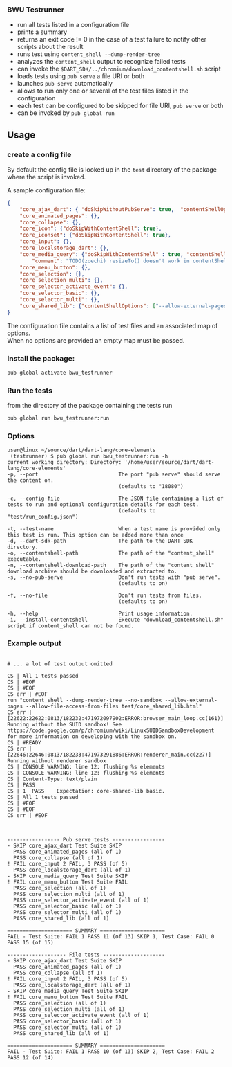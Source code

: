 ### BWU Testrunner

- run all tests listed in a configuration file
- prints a summary
- returns an exit code != 0 in the case of a test failure to notify other scripts about the result
- runs test using `content_shell --dump-render-tree`
- analyzes the `content_shell` output to recognize failed tests
- can invoke the `$DART_SDK/../chromium/download_contentshell.sh` script 
- loads tests using `pub serve` a file URI or both
- launches `pub serve` automatically
- allows to run only one or several of the test files listed in the configuration
- each test can be configured to be skipped for file URI, `pub serve` or both
- can be invoked by `pub global run`


## Usage

### create a config file

By default the config file is looked up in the `test` directory of the package where the script is invoked.

A sample configuration file:

```json
{
    "core_ajax_dart": { "doSkipWithoutPubServe": true,  "contentShellOptions": ["--allow-external-pages", "--allow-file-access-from-files"] },
    "core_animated_pages": {},
    "core_collapse": {},
    "core_icon": {"doSkipWithContentShell": true},
    "core_iconset": {"doSkipWithContentShell": true},
    "core_input": {},
    "core_localstorage_dart": {},
    "core_media_query": {"doSkipWithContentShell" : true, "contentShellOptions": ["--disable-popup-blocking"],
        "comment": "TODO(zoechi) resizeTo() doesn't work in contentShell see https://code.google.com/p/dart/issues/detail?id=20273"},
    "core_menu_button": {},
    "core_selection": {},
    "core_selection_multi": {},
    "core_selector_activate_event": {},
    "core_selector_basic": {},
    "core_selector_multi": {},
    "core_shared_lib": {"contentShellOptions": ["--allow-external-pages", "--allow-file-access-from-files"]}
}
```

The configuration file contains a list of test files and an associated map of options.  
When no options are provided an empty map must be passed.

### Install the package:

```bash
pub global activate bwu_testrunner
```

### Run the tests

from the directory of the package containing the tests run

```bash
pub global run bwu_testrunner:run
```


### Options
```
user@linux ~/source/dart/dart-lang/core-elements
 (testrunner) $ pub global run bwu_testrunner:run -h
current working directory: Directory: '/home/user/source/dart/dart-lang/core-elements'
-p, --port                          The port "pub serve" should serve the content on.
                                    (defaults to "18080")

-c, --config-file                   The JSON file containing a list of tests to run and optional configuration details for each test.
                                    (defaults to "test/run_config.json")

-t, --test-name                     When a test name is provided only this test is run. This option can be added more than once
-d, --dart-sdk-path                 The path to the DART SDK directory.
-o, --contentshell-path             The path of the "content_shell" executable.
-n, --contentshell-download-path    The path of the "content_shell" download archive should be downloaded and extracted to.
-s, --no-pub-serve                  Don't run tests with "pub serve".
                                    (defaults to on)

-f, --no-file                       Don't run tests from files.
                                    (defaults to on)

-h, --help                          Print usage information.
-i, --install-contentshell          Execute "download_contentshell.sh" script if content_shell can not be found.
```

### Example output

```

# ... a lot of test output omitted

CS | All 1 tests passed
CS | #EOF
CS | #EOF
CS err | #EOF
run "content_shell --dump-render-tree --no-sandbox --allow-external-pages --allow-file-access-from-files test/core_shared_lib.html"
CS err | [22622:22622:0813/182232:471972097902:ERROR:browser_main_loop.cc(161)] Running without the SUID sandbox! See https://code.google.com/p/chromium/wiki/LinuxSUIDSandboxDevelopment for more information on developing with the sandbox on.
CS | #READY
CS err | [22646:22646:0813/182233:471973291886:ERROR:renderer_main.cc(227)] Running without renderer sandbox
CS | CONSOLE WARNING: line 12: flushing %s elements
CS | CONSOLE WARNING: line 12: flushing %s elements
CS | Content-Type: text/plain
CS | PASS
CS | 1  PASS    Expectation: core-shared-lib basic.
CS | All 1 tests passed
CS | #EOF
CS | #EOF
CS err | #EOF



----------------- Pub serve tests -----------------
- SKIP core_ajax_dart Test Suite SKIP
  PASS core_animated_pages (all of 1)
  PASS core_collapse (all of 1)
! FAIL core_input 2 FAIL, 3 PASS (of 5)
  PASS core_localstorage_dart (all of 1)
- SKIP core_media_query Test Suite SKIP
! FAIL core_menu_button Test Suite FAIL
  PASS core_selection (all of 1)
  PASS core_selection_multi (all of 1)
  PASS core_selector_activate_event (all of 1)
  PASS core_selector_basic (all of 1)
  PASS core_selector_multi (all of 1)
  PASS core_shared_lib (all of 1)

===================== SUMMARY =====================
FAIL - Test Suite: FAIL 1 PASS 11 (of 13) SKIP 1, Test Case: FAIL 0 PASS 15 (of 15)

------------------- File tests --------------------
- SKIP core_ajax_dart Test Suite SKIP
  PASS core_animated_pages (all of 1)
  PASS core_collapse (all of 1)
! FAIL core_input 2 FAIL, 3 PASS (of 5)
  PASS core_localstorage_dart (all of 1)
- SKIP core_media_query Test Suite SKIP
! FAIL core_menu_button Test Suite FAIL
  PASS core_selection (all of 1)
  PASS core_selection_multi (all of 1)
  PASS core_selector_activate_event (all of 1)
  PASS core_selector_basic (all of 1)
  PASS core_selector_multi (all of 1)
  PASS core_shared_lib (all of 1)

===================== SUMMARY =====================
FAIL - Test Suite: FAIL 1 PASS 10 (of 13) SKIP 2, Test Case: FAIL 2 PASS 12 (of 14)
```

